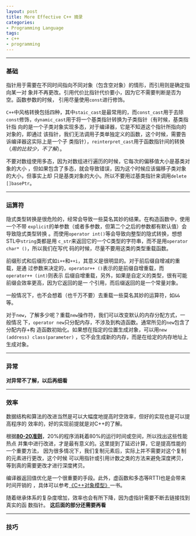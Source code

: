 ```yaml
---
layout: post
title: More Effective C++ 摘录
categories:
- Programming Language
tags:
- c++
- programming
---
```


***
### 基础

指针用于需要在不同时间指向不同对象（包含空对象）的情形，而引用则是确定指向某一对
象并不再更改。引用代价比指针代价要小，因为它不需要判断是否为空。函数参数的时候，
引用尽量使用`const`进行修饰。 

`C++`中风格转换包括四种，其中`staic_cast`是最常用的，而`const_cast`用于去除
`const`修饰，`dynamic_cast`用于将一个基类指针转换为子类指针（有时候，基类指针指
向的是一个子类对象实现多态，对于编译器，它是不知道这个指针所指向的对象的，即通过
该指针，我们无法调用子类单独定义的函数，这个时候，需要告诉编译器这实际上是一个子
类指针），`reinterpret_cast`用于函数指针间的转换（*用的比较少，不了解*）。

不要对数组使用多态，因为对数组进行遍历的时候，它每次的偏移值大小是基类对象的大小
，但如果包含了多态，就会导致错误，因为这个时候应该偏移子类对象的大小，但事实上却
只是基类对象的大小。所以不要用过基类指针来调用`delete []basePtr`。

***
### 运算符

隐式类型转换是很危险的，经常会导致一些莫名其妙的结果。在构造函数中，使用一个不带
`explicit`的单参数（或者多参数，但第二个之后的参数都有默认值）会导致隐式类型转换
。而使用`operator int()`等会导致向整型的隐式转换，想想STL中`string`类都是用
`c_str`来返回它的一个C类型的字符串，而不是用`operator char* ()`，所以我们在写代
码的时候，尽量不要用这类的类型重载函数。

前缀形式和后缀形式如`i++`和`++i`，其意义是很明显的。对于前后缀自增减的重载，是通
过参数来决定的，`operator++ ()`表示的是前缀自增重载，而`operator++ (int)`则表示
后缀自增重载，另外，如果是自定义的类型，很有可能前缀会效率更高，因为它返回的是一
个引用，而后缀返回的是一个常量对象。

一般情况下，也不会想着（也千万不要）去重载一些莫名其妙的运算符，如`&&`等。

对于`new`，了解多少呢？重载`new`操作符，我们可以改变默认的内存分配方式，一般情况
下，`operator new`只分配内存，不涉及到构造函数。通常所见的`new`包含了分配内存+构
造函数初始化。如果想在指定的位置生成对象，可以用`new (address) class(parameter)`
，它不会生成新的内存，而是在给定的内存地址上生成对象。

***
### 异常

**对异常不了解，以后再细看**

***
### 效率

数据结构和算法的改进当然是可以大幅度地提高时空效率，但好的实现也是可以提高程序的
效率的，好的实现前提就是对C++的了解。

根据[**80-20准则**][1]，20%的程序消耗着80%的运行时间或空间，所以找出这些性能热点
并集中进行改进，才是最有意义的。这里提到了延迟计算，它是提高性能的一个重要方法，
因为很多情况下，我们复制元素后，实际上并不需要对这个复制的元素进行更改，这个时候
可以用指针或引用计数之类的方法来避免深度拷贝，等到真的需要更改才进行深度拷贝。


编译器返回值优化是一个很重要的手段。此外，虚函数和多态等RTTI也是会带来时间开销的
，具体可以参考[《C++对象模型》][2]一书。

随着继承体系的复杂度增加，效率也会有所下降，因为虚指针需要不断去链接找到真实的函
数指针。 **这后面的部分还需要再看**

***
### 技巧

[1]: http://en.wikipedia.org/wiki/Pareto_principle
[2]: http://book.douban.com/subject/1091086/
